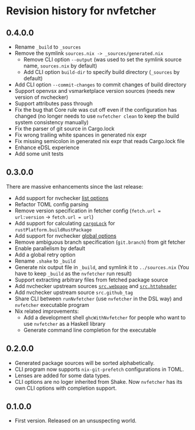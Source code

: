 # Revision history for nvfetcher

## 0.4.0.0

* Rename `_build` to `_sources`
* Remove the symlink `sources.nix -> _sources/generated.nix`
  * Remove CLI option `--output` (was used to set the symlink source name, `sources.nix` by default)
  * Add CLI option `build-dir` to specify build directory (`_sources` by default)
* Add CLI option `--commit-changes` to commit changes of build directory
* Support openvsx and vsmarketplace version sources (needs new version of nvchecker)
* Support attributes pass through
* Fix the bug that Core rule was cut off even if the configuration has changed
(no longer needs to use `nvfetcher clean` to keep the build system consistency manually)
* Fix the parser of git source in Cargo.lock
* Fix wrong trailing white spances in generated nix expr
* Fix missing semicolon in generated nix expr that reads Cargo.lock file
* Enhance eDSL experience
* Add some unit tests

## 0.3.0.0

There are massive enhancements since the last release:

* Add support for nvchecker [list options](https://nvchecker.readthedocs.io/en/latest/usage.html#list-options)
* Refactor TOML config parsing
* Remove version specification in fetcher config (`fetch.url = url:version` -> `fetch.url = url`)
* Add support for calculating [`cargoLock`](https://github.com/NixOS/nixpkgs/blob/master/doc/languages-frameworks/rust.section.md#importing-a-cargolock-file) for `rustPlatform.buildRustPackage`
* Add support for nvchecker [global options](https://nvchecker.readthedocs.io/en/latest/usage.html#global-options)
* Remove ambiguous branch specification (`git.branch`) from git fetcher
* Enable parallelism by default
* Add a global retry option
* Rename `.shake` to `_build`
* Generate nix output file in `_build`, and symlink it to `../sources.nix` (You have to keep `_build` as the `nvfetcher` run result)
* Support extracting arbitrary files from fetched package source
* Add nvchecker upstream sources [`src.webpage`](https://nvchecker.readthedocs.io/en/latest/usage.html#search-in-a-webpage) and [`src.httpheader`](https://nvchecker.readthedocs.io/en/latest/usage.html#search-in-an-http-header)
* Add nvchecker upstream source `src.github_tag`
* Share CLI between `runNvfetcher` (use `nvfetcher` in the DSL way) and `nvfetcher` executable program 
* Nix related improvements:
  * Add a development shell `ghcWithNvfetcher` for people who want to use `nvfetcher` as a Haskell library
  * Generate command line completion for the executable
   

## 0.2.0.0

* Generated package sources will be sorted alphabetically.
* CLI program now supports `nix-git-prefetch` configurations in TOML.
* Lenses are added for some data types.
* CLI options are no loger inherited from Shake. Now `nvfetcher` has its own CLI options with completion support.

## 0.1.0.0

* First version. Released on an unsuspecting world.

